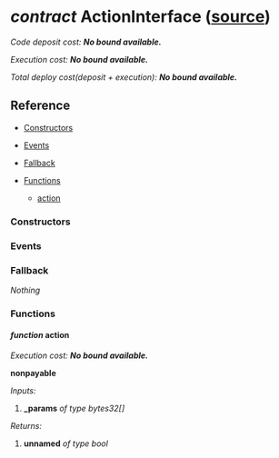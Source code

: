 # *contract* ActionInterface ([source](https://github.com/daostack/daostack/tree/master/./contracts/controller/Avatar.sol))
*Code deposit cost: **No bound available.***

*Execution cost: **No bound available.***

*Total deploy cost(deposit + execution): **No bound available.***

> 

## Reference
- [Constructors](#constructors)

- [Events](#events)

- [Fallback](#fallback)
- [Functions](#functions)
    - [action](#function-action)
### Constructors

### Events

### Fallback
*Nothing*
### Functions
#### *function* action

*Execution cost: **No bound available.***

**nonpayable**

*Inputs:*
1. **_params** *of type bytes32[]*

*Returns:*
1. **unnamed** *of type bool*


